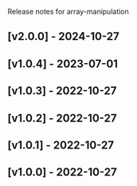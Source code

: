 Release notes for array-manipulation

## [v2.0.0] - 2024-10-27

## [v1.0.4] - 2023-07-01

## [v1.0.3] - 2022-10-27

## [v1.0.2] - 2022-10-27

## [v1.0.1] - 2022-10-27

## [v1.0.0] - 2022-10-27